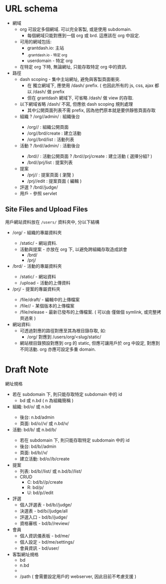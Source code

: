 # URL schema

 - 網域
   - org 可設定多個網域. 可以完全客製, 或是使用 subdomain.
     - 每個網域只能對應到一個 org 或 brd. 這應該在 org 中設定.
   - 可用的網域包括:
     - grantdash.io: 主站
     - <sub>.grantdash.io     - 特定 org 
     - userdomain             - 特定 org
   - 在特定 org 下時, 無論網址, 只能存取特定 org 中的資訊.
 - 路徑
   - dash scoping - 集中主站網址, 避免與客製頁面衝突.
     - 在 獨立網域下, 應使用 /dash/ prefix. ( 也因此所有的 js, css, ajax 都以 /dash/ 做 prefix
     - 但在 grantdash 網域下, 可省略 /dash/ 做 view 的存取. 
   - 以下網域省略 /dash/ 不寫, 但應依 dash scoping 規則處理
     - 其中公開頁面列表不需 prefix, 因為他們原本就是要供靜態頁面存取
   - 組織
     ? /org/<slug>/admin/     : 組織後台
     - /org/<slug>/           : 組織公開頁面
     - /org/<slug>/brd/create : 建立活動
     - /org/<slug>/brd/list   : 活動列表
   - 活動
     ? /brd/<slug>/admin/     : 活動後台
     - /brd/<slug>/           : 活動公開頁面
     ? /brd/<slug>/prj/create : 建立活動 ( 選擇分組? )
     - /brd/<slug>/prj/list   : 提案列表
   - 提案
     - /prj/<slug>/           : 提案頁面 ( 瀏覽 )
     - /prj/<slug>/edit       : 提案頁面 ( 編輯 )
   - 評選
     ? /brd/<slug>/judge/
   - 用戶 - 參照 servlet


## Site Files and Upload Files

用戶網站資料放在 `/users/` 資料夾中, 分以下結構
 - /org/<slug>     - 組織的專屬資料夾
   - /static/      - 網站資料.
   - 活動與提案    - 亦放在 org 下, 以避免跨組織存取造成誤會
     - /brd/<slug>
     - /prj/<slug>
 - /brd/<slug>     - 活動的專屬資料夾
   - /static/      - 網站資料
   - /upload       - 活動的上傳資料
 - /prj/<slug>     - 提案的專屬資料夾
   - /file/draft/  - 編輯中的上傳檔案
   - /file/<v>/    - 某個版本的上傳檔案
   - /file/release - 最新已發布的上傳檔案. ( 可以由 <v> 僅做個 symlink, 或完整拷貝過來 )
 - 網站資料:
   - 可透過對應的路徑對應至其為根目錄存取, 如:
     - <domain>/org/<slug> 對應到 /users/org/<slug/static/
   - 網站根目錄預設對應到 org 的 static, 但應可讓用戶於 org 中設定, 對應到不同活動. org 亦應可設定多重 domain.


# Draft Note

網址規格
 - 若在 subdomain 下, 則只能存取特定 subdomain 中的 id
   - bd 或 n.bd ( n 為組織簡稱 )
 - 組織: bd/o/<name> 或 n.bd
   - 後台: n.bd/admin
   - 頁面: bd/o/<name>/v/<page> 或 n.bd/v/<page>
 - 活動: bd/b/<id> 或 n.bd/b/<id>
   - 若在 subdomain 下, 則只能存取特定 subdomain 中的 id
   - 後台: bd/b/<id>/admin
   - 頁面: bd/b/<id>/v/<page>
   - 建立活動: bd/o/<name>/b/create
 - 提案
   - 列表: bd/b/<id>/list/<page> 或 n.bd/b/<id>/list/<page>
   - CRUD
     - C: bd/b/<id>/p/create
     - R: bd/p/<id>
     - U: bd/p/<id>/edit
 - 評選
   - 個人評選表 - bd/b/<id>/judge/<uid>
   - 決選表 -  bd/b/<id>/judge/all
   - 評選入口 - bd/b/<id>/judge/
   - 資格審核 - bd/b/<id>/review/
 - 會員
   - 個人資訊儀表板 - bd/me/
   - 個人設定 - bd/me/settings/
   - 會員資訊 - bd/user/<id>
 - 客製網址規格
   - bd
   - n.bd
   - <custom-domain>
   - <custom-domain>/path ( 會需要設定用戶的 webserver, 因此目前不考慮支援 )

